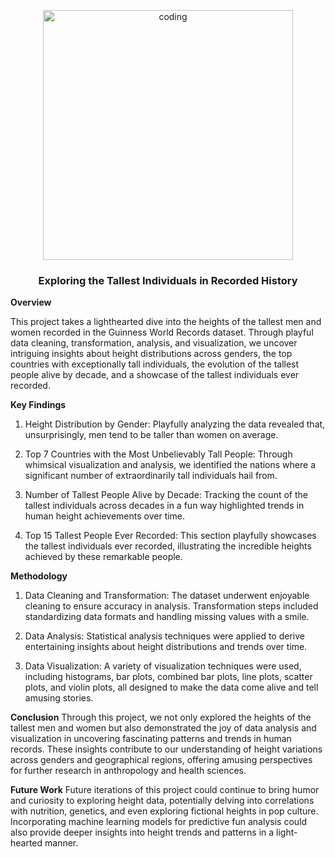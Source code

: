 <p align="center">
  <img alt="coding" width="400" src="https://i.pinimg.com/736x/7c/28/d5/7c28d58f8a3c5ab5e369d41f8a4def3b.jpg">
</p>

<h3 align="center">Exploring the Tallest Individuals in Recorded History</h3>

**Overview**

This project takes a lighthearted dive into the heights of the tallest men and women recorded in the Guinness World Records dataset. Through playful data cleaning, transformation, analysis, and visualization, we uncover intriguing insights about height distributions across genders, the top countries with exceptionally tall individuals, the evolution of the tallest people alive by decade, and a showcase of the tallest individuals ever recorded.

**Key Findings**
1. Height Distribution by Gender: Playfully analyzing the data revealed that, unsurprisingly, men tend to be taller than women on average.

2. Top 7 Countries with the Most Unbelievably Tall People: Through whimsical visualization and analysis, we identified the nations where a significant number of extraordinarily tall individuals hail from.

3. Number of Tallest People Alive by Decade: Tracking the count of the tallest individuals across decades in a fun way highlighted trends in human height achievements over time.

4. Top 15 Tallest People Ever Recorded: This section playfully showcases the tallest individuals ever recorded, illustrating the incredible heights achieved by these remarkable people.

**Methodology**
1. Data Cleaning and Transformation: The dataset underwent enjoyable cleaning to ensure accuracy in analysis. Transformation steps included standardizing data formats and handling missing values with a smile.

2. Data Analysis: Statistical analysis techniques were applied to derive entertaining insights about height distributions and trends over time.

3. Data Visualization: A variety of visualization techniques were used, including histograms, bar plots, combined bar plots, line plots, scatter plots, and violin plots, all designed to make the data come alive and tell amusing stories.

**Conclusion**
Through this project, we not only explored the heights of the tallest men and women but also demonstrated the joy of data analysis and visualization in uncovering fascinating patterns and trends in human records. These insights contribute to our understanding of height variations across genders and geographical regions, offering amusing perspectives for further research in anthropology and health sciences.

**Future Work**
Future iterations of this project could continue to bring humor and curiosity to exploring height data, potentially delving into correlations with nutrition, genetics, and even exploring fictional heights in pop culture. Incorporating machine learning models for predictive fun analysis could also provide deeper insights into height trends and patterns in a light-hearted manner.
